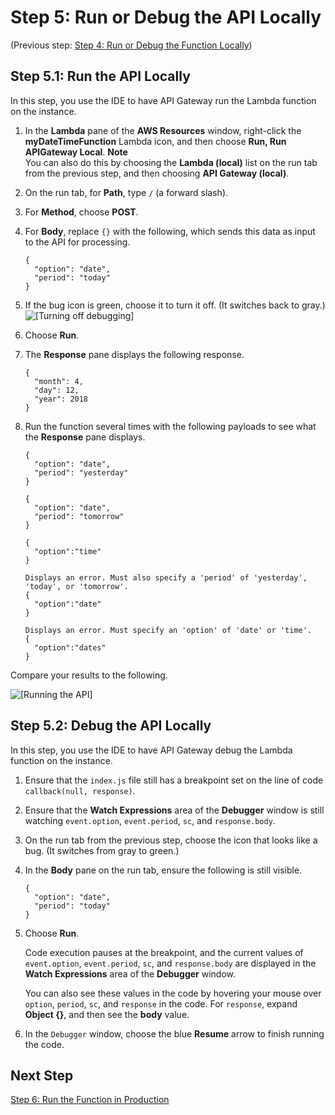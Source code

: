 # Step 5: Run or Debug the API Locally<a name="tutorial-lambda-run-or-debug-local-api"></a>

\(Previous step: [Step 4: Run or Debug the Function Locally](tutorial-lambda-run-or-debug-local-function.md)\)

## Step 5\.1: Run the API Locally<a name="tutorial-lambda-run-local-api"></a>

In this step, you use the IDE to have API Gateway run the Lambda function on the instance\.

1. In the **Lambda** pane of the **AWS Resources** window, right\-click the **myDateTimeFunction** Lambda icon, and then choose **Run, Run APIGateway Local**\.
**Note**  
You can also do this by choosing the **Lambda \(local\)** list on the run tab from the previous step, and then choosing **API Gateway \(local\)**\.

1. On the run tab, for **Path**, type `/` \(a forward slash\)\.

1. For **Method**, choose **POST**\.

1. For **Body**, replace `{}` with the following, which sends this data as input to the API for processing\.

   ```
   {
     "option": "date",
     "period": "today"
   }
   ```

1. If the bug icon is green, choose it to turn it off\. \(It switches back to gray\.\)  
![\[Turning off debugging\]](http://docs.aws.amazon.com/cloud9/latest/user-guide/images/debug-icon-off.png)

1. Choose **Run**\.

1. The **Response** pane displays the following response\.

   ```
   {
     "month": 4,
     "day": 12,
     "year": 2018
   }
   ```

1. Run the function several times with the following payloads to see what the **Response** pane displays\.

   ```
   {
     "option": "date",
     "period": "yesterday"
   }
   
   {
     "option": "date",
     "period": "tomorrow"
   }
   
   {
     "option":"time"
   }
   
   Displays an error. Must also specify a 'period' of 'yesterday', 'today', or 'tomorrow'.
   {
     "option":"date"
   }
   
   Displays an error. Must specify an 'option' of 'date' or 'time'.
   {
     "option":"dates"
   }
   ```

Compare your results to the following\.

![\[Running the API\]](http://docs.aws.amazon.com/cloud9/latest/user-guide/images/ide-api-run-local.png)

## Step 5\.2: Debug the API Locally<a name="tutorial-lambda-debug-local-api"></a>

In this step, you use the IDE to have API Gateway debug the Lambda function on the instance\.

1. Ensure that the `index.js` file still has a breakpoint set on the line of code `callback(null, response)`\.

1. Ensure that the **Watch Expressions** area of the **Debugger** window is still watching `event.option`, `event.period`, `sc`, and `response.body`\.

1. On the run tab from the previous step, choose the icon that looks like a bug\. \(It switches from gray to green\.\)

1. In the **Body** pane on the run tab, ensure the following is still visible\.

   ```
   {
     "option": "date",
     "period": "today"
   }
   ```

1. Choose **Run**\.

   Code execution pauses at the breakpoint, and the current values of `event.option`, `event.period`, `sc`, and `response.body` are displayed in the **Watch Expressions** area of the **Debugger** window\.

   You can also see these values in the code by hovering your mouse over `option`, `period`, `sc`, and `response` in the code\. For `response`, expand **Object \{\}**, and then see the **body** value\.

1. In the `Debugger` window, choose the blue **Resume** arrow to finish running the code\.

## Next Step<a name="tutorial-lambda-run-or-debug-local-api-next"></a>

[Step 6: Run the Function in Production](tutorial-lambda-run-deployed-function.md)